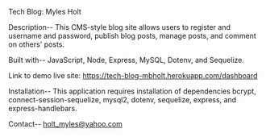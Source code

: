 Tech Blog: Myles Holt

Description-- This CMS-style blog site allows users to register and username and password, publish blog posts, manage posts, and comment on others' posts.

Built with-- JavaScript, Node, Express, MySQL, Dotenv, and Sequelize.

Link to demo live site: https://tech-blog-mbholt.herokuapp.com/dashboard 

Installation-- This application requires installation of dependencies bcrypt, connect-session-sequelize, mysql2, dotenv, sequelize, express, and express-handlebars. 

Contact-- holt_myles@yahoo.com